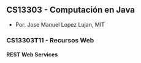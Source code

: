 ## CS13303 - Computación en Java
- Por: Jose Manuel Lopez Lujan, MIT

### CS13303T11 - Recursos Web 

#### REST Web Services



